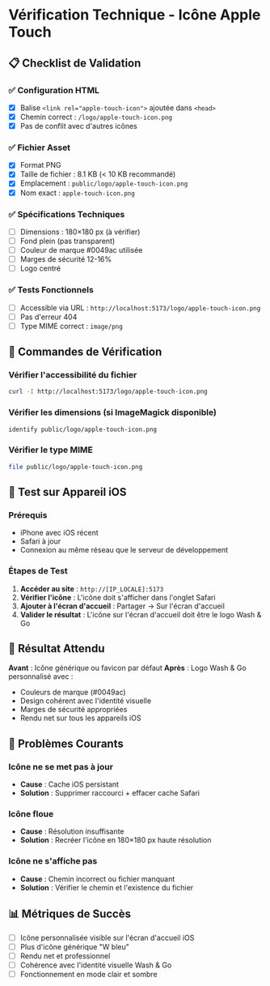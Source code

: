 # Vérification Technique - Icône Apple Touch

## 📋 Checklist de Validation

### ✅ Configuration HTML
- [x] Balise `<link rel="apple-touch-icon">` ajoutée dans `<head>`
- [x] Chemin correct : `/logo/apple-touch-icon.png`
- [x] Pas de conflit avec d'autres icônes

### ✅ Fichier Asset
- [x] Format PNG
- [x] Taille de fichier : 8.1 KB (< 10 KB recommandé)
- [x] Emplacement : `public/logo/apple-touch-icon.png`
- [x] Nom exact : `apple-touch-icon.png`

### ✅ Spécifications Techniques
- [ ] Dimensions : 180×180 px (à vérifier)
- [ ] Fond plein (pas transparent)
- [ ] Couleur de marque #0049ac utilisée
- [ ] Marges de sécurité 12-16%
- [ ] Logo centré

### ✅ Tests Fonctionnels
- [ ] Accessible via URL : `http://localhost:5173/logo/apple-touch-icon.png`
- [ ] Pas d'erreur 404
- [ ] Type MIME correct : `image/png`

## 🔧 Commandes de Vérification

### Vérifier l'accessibilité du fichier
```bash
curl -I http://localhost:5173/logo/apple-touch-icon.png
```

### Vérifier les dimensions (si ImageMagick disponible)
```bash
identify public/logo/apple-touch-icon.png
```

### Vérifier le type MIME
```bash
file public/logo/apple-touch-icon.png
```

## 📱 Test sur Appareil iOS

### Prérequis
- iPhone avec iOS récent
- Safari à jour
- Connexion au même réseau que le serveur de développement

### Étapes de Test
1. **Accéder au site** : `http://[IP_LOCALE]:5173`
2. **Vérifier l'icône** : L'icône doit s'afficher dans l'onglet Safari
3. **Ajouter à l'écran d'accueil** : Partager → Sur l'écran d'accueil
4. **Valider le résultat** : L'icône sur l'écran d'accueil doit être le logo Wash & Go

## 🎯 Résultat Attendu

**Avant** : Icône générique ou favicon par défaut
**Après** : Logo Wash & Go personnalisé avec :
- Couleurs de marque (#0049ac)
- Design cohérent avec l'identité visuelle
- Marges de sécurité appropriées
- Rendu net sur tous les appareils iOS

## 🚨 Problèmes Courants

### Icône ne se met pas à jour
- **Cause** : Cache iOS persistant
- **Solution** : Supprimer raccourci + effacer cache Safari

### Icône floue
- **Cause** : Résolution insuffisante
- **Solution** : Recréer l'icône en 180×180 px haute résolution

### Icône ne s'affiche pas
- **Cause** : Chemin incorrect ou fichier manquant
- **Solution** : Vérifier le chemin et l'existence du fichier

## 📊 Métriques de Succès

- [ ] Icône personnalisée visible sur l'écran d'accueil iOS
- [ ] Plus d'icône générique "W bleu"
- [ ] Rendu net et professionnel
- [ ] Cohérence avec l'identité visuelle Wash & Go
- [ ] Fonctionnement en mode clair et sombre
